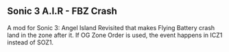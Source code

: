 Sonic 3 A.I.R - FBZ Crash
------------------------------
A mod for Sonic 3: Angel Island Revisited that makes Flying Battery crash land in the zone after it.
If OG Zone Order is used, the event happens in ICZ1 instead of SOZ1.
